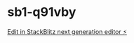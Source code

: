 # sb1-q91vby

[Edit in StackBlitz next generation editor ⚡️](https://stackblitz.com/~/github.com/bramussmaximus1/sb1-q91vby)